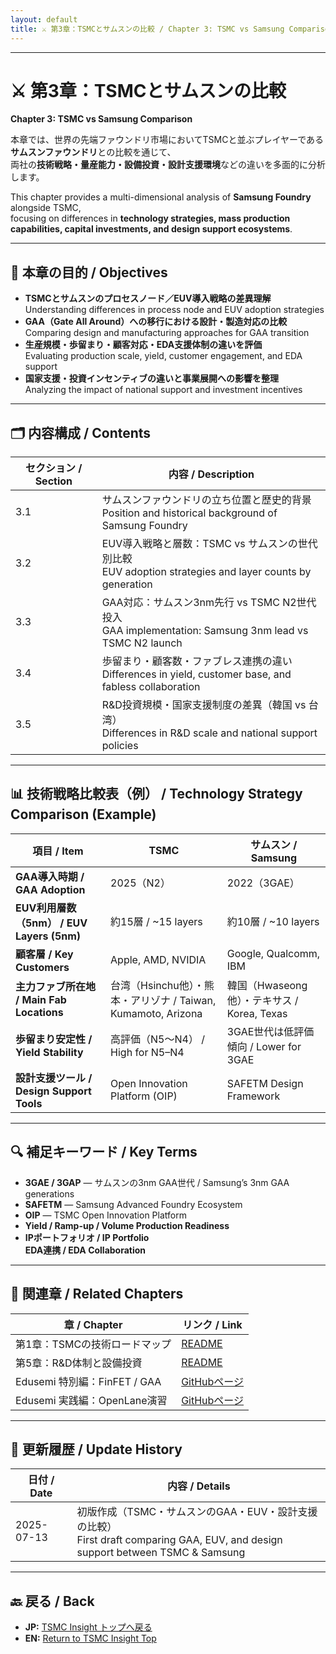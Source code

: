 ```yaml
---
layout: default
title: ⚔️ 第3章：TSMCとサムスンの比較 / Chapter 3: TSMC vs Samsung Comparison
---
```


---

# ⚔️ 第3章：TSMCとサムスンの比較  
**Chapter 3: TSMC vs Samsung Comparison**

本章では、世界の先端ファウンドリ市場においてTSMCと並ぶプレイヤーである**サムスンファウンドリ**との比較を通じて、  
両社の**技術戦略・量産能力・設備投資・設計支援環境**などの違いを多面的に分析します。

This chapter provides a multi-dimensional analysis of **Samsung Foundry** alongside TSMC,  
focusing on differences in **technology strategies, mass production capabilities, capital investments, and design support ecosystems**.

---

## 🧭 本章の目的 / Objectives

- **TSMCとサムスンのプロセスノード／EUV導入戦略の差異理解**  
  Understanding differences in process node and EUV adoption strategies
- **GAA（Gate All Around）への移行における設計・製造対応の比較**  
  Comparing design and manufacturing approaches for GAA transition
- **生産規模・歩留まり・顧客対応・EDA支援体制の違いを評価**  
  Evaluating production scale, yield, customer engagement, and EDA support
- **国家支援・投資インセンティブの違いと事業展開への影響を整理**  
  Analyzing the impact of national support and investment incentives

---

## 🗂 内容構成 / Contents

| セクション / Section | 内容 / Description |
|----------------------|--------------------|
| 3.1 | サムスンファウンドリの立ち位置と歴史的背景<br>Position and historical background of Samsung Foundry |
| 3.2 | EUV導入戦略と層数：TSMC vs サムスンの世代別比較<br>EUV adoption strategies and layer counts by generation |
| 3.3 | GAA対応：サムスン3nm先行 vs TSMC N2世代投入<br>GAA implementation: Samsung 3nm lead vs TSMC N2 launch |
| 3.4 | 歩留まり・顧客数・ファブレス連携の違い<br>Differences in yield, customer base, and fabless collaboration |
| 3.5 | R&D投資規模・国家支援制度の差異（韓国 vs 台湾）<br>Differences in R&D scale and national support policies |

---

## 📊 技術戦略比較表（例） / Technology Strategy Comparison (Example)

| 項目 / Item | TSMC | サムスン / Samsung |
|-------------|------|--------------------|
| **GAA導入時期 / GAA Adoption** | 2025（N2） | 2022（3GAE） |
| **EUV利用層数（5nm） / EUV Layers (5nm)** | 約15層 / ~15 layers | 約10層 / ~10 layers |
| **顧客層 / Key Customers** | Apple, AMD, NVIDIA | Google, Qualcomm, IBM |
| **主力ファブ所在地 / Main Fab Locations** | 台湾（Hsinchu他）・熊本・アリゾナ / Taiwan, Kumamoto, Arizona | 韓国（Hwaseong他）・テキサス / Korea, Texas |
| **歩留まり安定性 / Yield Stability** | 高評価（N5〜N4） / High for N5–N4 | 3GAE世代は低評価傾向 / Lower for 3GAE |
| **設計支援ツール / Design Support Tools** | Open Innovation Platform (OIP) | SAFETM Design Framework |

---

## 🔍 補足キーワード / Key Terms

- **3GAE / 3GAP** — サムスンの3nm GAA世代 / Samsung’s 3nm GAA generations
- **SAFETM** — Samsung Advanced Foundry Ecosystem
- **OIP** — TSMC Open Innovation Platform
- **Yield / Ramp-up / Volume Production Readiness**
- **IPポートフォリオ / IP Portfolio**  
  **EDA連携 / EDA Collaboration**

---

## 📎 関連章 / Related Chapters

| 章 / Chapter | リンク / Link |
|--------------|--------------|
| 第1章：TSMCの技術ロードマップ | [README](../chapter1_roadmap/README.md) |
| 第5章：R&D体制と設備投資 | [README](../chapter5_rdi_investment/README.md) |
| Edusemi 特別編：FinFET / GAA | [GitHubページ](https://github.com/Samizo-AITL/Edusemi-v4x/blob/main/f_chapter1_finfet_gaa/README.md) |
| Edusemi 実践編：OpenLane演習 | [GitHubページ](https://github.com/Samizo-AITL/Edusemi-v4x/blob/main/e_chapter3_openlane_practice/README.md) |

---

## 📅 更新履歴 / Update History

| 日付 / Date | 内容 / Details |
|-------------|---------------|
| 2025-07-13 | 初版作成（TSMC・サムスンのGAA・EUV・設計支援の比較）<br>First draft comparing GAA, EUV, and design support between TSMC & Samsung |

---

## 🔙 戻る / Back
- **JP:** [TSMC Insight トップへ戻る](https://samizo-aitl.github.io/Edusemi-Plus/tsmc-insight/index.html)  
- **EN:** [Return to TSMC Insight Top](https://samizo-aitl.github.io/Edusemi-Plus/tsmc-insight/index.html)
